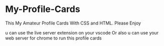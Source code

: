 # My-Profile-Cards
This My Amateur Profile Cards With CSS and HTML. Please Enjoy

u can use the live server extension on your vscode
Or also u can use your web server for chrome to run this profile cards
